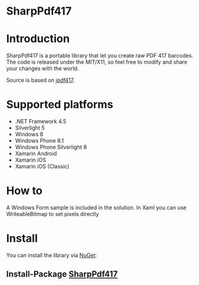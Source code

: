 # SharpPdf417

Introduction
============
SharpPdf417 is a portable library that let you create raw PDF 417 barcodes. The code is released under the MIT/X11, so feel free to modify and share your changes with the world. 

Source is based on [jpdf417].

Supported platforms
==================
* .NET Framework 4.5
* Silverlight 5
* Windows 8
* Windows Phone 8.1
* Windows Phone Silverlight 8
* Xamarin Android
* Xamarin iOS
* Xamarin iOS (Classic)

How to
======
A  Windows Form sample is included in the solution. In Xaml you can use WriteableBitmap to set pixels directly

Install
=======
You can install the library via [NuGet]:

Install-Package [SharpPdf417]
------------------------------

[jpdf417]:https://github.com/bennettweb/jpdf417
[NuGet]:http://nuget.org/
[SharpPdf417]:http://nuget.org/packages/SharpPdf417
